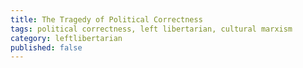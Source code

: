 ```yaml
---
title: The Tragedy of Political Correctness
tags: political correctness, left libertarian, cultural marxism
category: leftlibertarian
published: false
---
```


